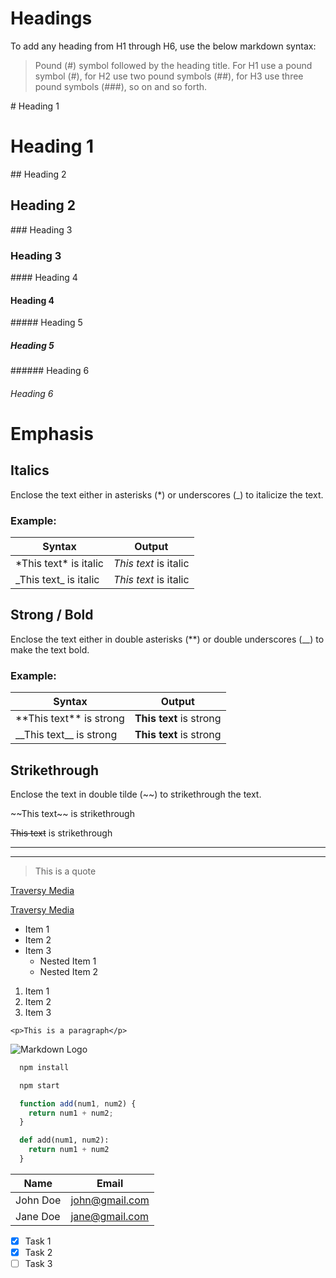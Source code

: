 <!-- Headings -->
# Headings
To add any heading from H1 through H6, use the below markdown syntax:

> Pound (#) symbol followed by the heading title. For H1 use a pound symbol (#), for H2 use two pound symbols (##), for H3 use three pound symbols (###), so on and so forth.

\# Heading 1
# Heading 1

\## Heading 2
## Heading 2

\### Heading 3
### Heading 3

\#### Heading 4
#### Heading 4

\##### Heading 5
##### Heading 5

\###### Heading 6
###### Heading 6

# Emphasis
<!-- Italics -->
## Italics
Enclose the text either in asterisks (*) or underscores (_) to italicize the text.

### Example:

| Syntax                     | Output                 |
| -------------------------- | ---------------------- |
| \*This  text\* is italic   | *This  text* is italic |
| \_This text\_ is italic    | _This text_ is italic  |

<!-- Strong -->
## Strong / Bold
Enclose the text either in double asterisks (**) or double underscores (__) to make the text bold.

### Example:

| Syntax                         | Output                   |
| ------------------------------ | ------------------------ |
| \*\*This text\*\* is strong     | **This text** is strong  |
| \_\_This text\_\_ is strong    | __This text__ is strong  |

<!-- Strikethrough -->
## Strikethrough
Enclose the text in double tilde (~~) to strikethrough the text.

\~\~This text\~\~ is strikethrough

~~This text~~ is strikethrough

<!-- Horizontal Rule -->

---

___

<!-- Blockquote -->
> This is a quote

<!-- Links -->
[Traversy Media](http://www.traversymedia.com)

[Traversy Media](http://www.traversymedia.com "Traversy Media")

<!-- Unordered List -->
* Item 1
* Item 2
* Item 3
    * Nested Item 1
    * Nested Item 2

<!-- Ordered List -->
1. Item 1
1. Item 2
1. Item 3

<!-- Inline Code Block -->
`<p>This is a paragraph</p>`

<!-- Images -->
![Markdown Logo](https://markdown-here.com/img/icon256.png)

<!-- Github Markdown -->

<!-- Code Blocks -->
```bash
  npm install

  npm start
```

```javascript
  function add(num1, num2) {
    return num1 + num2;
  }
```

```python
  def add(num1, num2):
    return num1 + num2
  }
```

<!-- Tables -->
| Name     | Email          |
| -------- | -------------- |
| John Doe | john@gmail.com |
| Jane Doe | jane@gmail.com |

<!-- Task Lists -->
* [x] Task 1
* [x] Task 2
* [ ] Task 3